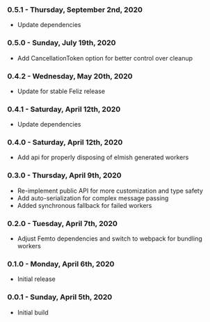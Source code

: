 ### 0.5.1 - Thursday, September 2nd, 2020
* Update dependencies

### 0.5.0 - Sunday, July 19th, 2020
* Add CancellationToken option for better control over cleanup

### 0.4.2 - Wednesday, May 20th, 2020
* Update for stable Feliz release

### 0.4.1 - Saturday, April 12th, 2020
* Update dependencies

### 0.4.0 - Saturday, April 12th, 2020
* Add api for properly disposing of elmish generated workers

### 0.3.0 - Thursday, April 9th, 2020
* Re-implement public API for more customization and type safety
* Add auto-serialization for complex message passing
* Added synchronous fallback for failed workers

### 0.2.0 - Tuesday, April 7th, 2020
* Adjust Femto dependencies and switch to webpack for bundling workers

### 0.1.0 - Monday, April 6th, 2020
* Initial release

### 0.0.1 - Sunday, April 5th, 2020
* Initial build
